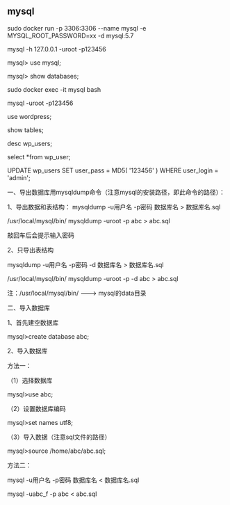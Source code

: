 mysql
---

sudo docker run -p 3306:3306 --name mysql -e MYSQL_ROOT_PASSWORD=xx -d mysql:5.7

mysql -h 127.0.0.1 -uroot -p123456

mysql> use mysql;

mysql> show databases;

sudo docker exec -it mysql bash

mysql -uroot -p123456

use wordpress;

show tables;

desc wp_users;

select *from wp_user;

UPDATE wp_users SET user_pass = MD5( '123456' ) WHERE user_login = 'admin';


一、导出数据库用mysqldump命令（注意mysql的安装路径，即此命令的路径）：

1、导出数据和表结构：
mysqldump -u用户名 -p密码 数据库名 > 数据库名.sql

/usr/local/mysql/bin/   mysqldump -uroot -p abc > abc.sql

敲回车后会提示输入密码

2、只导出表结构

mysqldump -u用户名 -p密码 -d 数据库名 > 数据库名.sql

/usr/local/mysql/bin/   mysqldump -uroot -p -d abc > abc.sql

注：/usr/local/mysql/bin/  --->  mysql的data目录

二、导入数据库

1、首先建空数据库

mysql>create database abc;

2、导入数据库

方法一：

（1）选择数据库

mysql>use abc;

（2）设置数据库编码

mysql>set names utf8;

（3）导入数据（注意sql文件的路径）

mysql>source /home/abc/abc.sql;

方法二：

mysql -u用户名 -p密码 数据库名 < 数据库名.sql

mysql -uabc_f -p abc < abc.sql